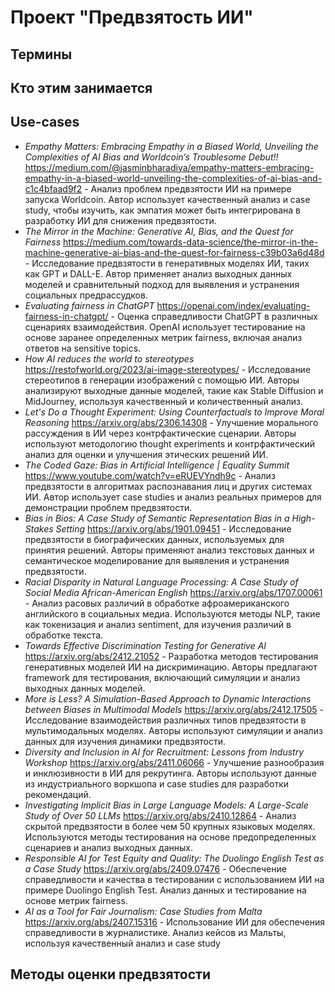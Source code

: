 # **Проект "Предвзятость ИИ"**
## Термины
## Кто этим занимается
## Use-cases
- *Empathy Matters: Embracing Empathy in a Biased World, Unveiling the Complexities of AI Bias and Worldcoin’s Troublesome Debut!!*
https://medium.com/@jasminbharadiya/empathy-matters-embracing-empathy-in-a-biased-world-unveiling-the-complexities-of-ai-bias-and-c1c4bfaad9f2 - Анализ проблем предвзятости ИИ на примере запуска Worldcoin. Автор использует качественный анализ и case study, чтобы изучить, как эмпатия может быть интегрирована в разработку ИИ для снижения предвзятости.
- *The Mirror in the Machine: Generative AI, Bias, and the Quest for Fairness*
https://medium.com/towards-data-science/the-mirror-in-the-machine-generative-ai-bias-and-the-quest-for-fairness-c39b03a6d48d - Исследование предвзятости в генеративных моделях ИИ, таких как GPT и DALL-E. Автор применяет анализ выходных данных моделей и сравнительный подход для выявления и устранения социальных предрассудков.
- *Evaluating fairness in ChatGPT*
https://openai.com/index/evaluating-fairness-in-chatgpt/ - Оценка справедливости ChatGPT в различных сценариях взаимодействия. OpenAI использует тестирование на основе заранее определенных метрик fairness, включая анализ ответов на sensitive topics.
- *How AI reduces the world to stereotypes*
https://restofworld.org/2023/ai-image-stereotypes/ - Исследование стереотипов в генерации изображений с помощью ИИ. Авторы анализируют выходные данные моделей, такие как Stable Diffusion и MidJourney, используя качественный и количественный анализ.
- *Let's Do a Thought Experiment: Using Counterfactuals to Improve Moral Reasoning*
https://arxiv.org/abs/2306.14308 - Улучшение морального рассуждения в ИИ через контрфактические сценарии. Авторы используют методологию thought experiments и контрфактический анализ для оценки и улучшения этических решений ИИ.
- *The Coded Gaze: Bias in Artificial Intelligence | Equality Summit*
https://www.youtube.com/watch?v=eRUEVYndh9c - Анализ предвзятости в алгоритмах распознавания лиц и других системах ИИ. Автор использует case studies и анализ реальных примеров для демонстрации проблем предвзятости.
- *Bias in Bios: A Case Study of Semantic Representation Bias in a High-Stakes Setting*
https://arxiv.org/abs/1901.09451 - Исследование предвзятости в биографических данных, используемых для принятия решений. Авторы применяют анализ текстовых данных и семантическое моделирование для выявления и устранения предвзятости.
- *Racial Disparity in Natural Language Processing: A Case Study of Social Media African-American English*
https://arxiv.org/abs/1707.00061 - Анализ расовых различий в обработке афроамериканского английского в социальных медиа. Используются методы NLP, такие как токенизация и анализ sentiment, для изучения различий в обработке текста.
- *Towards Effective Discrimination Testing for Generative AI*
https://arxiv.org/abs/2412.21052 - Разработка методов тестирования генеративных моделей ИИ на дискриминацию. Авторы предлагают framework для тестирования, включающий симуляции и анализ выходных данных моделей.
- *More is Less? A Simulation-Based Approach to Dynamic Interactions between Biases in Multimodal Models*
https://arxiv.org/abs/2412.17505 - Исследование взаимодействия различных типов предвзятости в мультимодальных моделях. Авторы используют симуляции и анализ данных для изучения динамики предвзятости.
- *Diversity and Inclusion in AI for Recruitment: Lessons from Industry Workshop*
https://arxiv.org/abs/2411.06066 - Улучшение разнообразия и инклюзивности в ИИ для рекрутинга. Авторы используют данные из индустриального воркшопа и case studies для разработки рекомендаций.
- *Investigating Implicit Bias in Large Language Models: A Large-Scale Study of Over 50 LLMs*
https://arxiv.org/abs/2410.12864 - Анализ скрытой предвзятости в более чем 50 крупных языковых моделях. Используются методы тестирования на основе предопределенных сценариев и анализ выходных данных.
- *Responsible AI for Test Equity and Quality: The Duolingo English Test as a Case Study*
https://arxiv.org/abs/2409.07476 - Обеспечение справедливости и качества в тестировании с использованием ИИ на примере Duolingo English Test. Анализ данных и тестирование на основе метрик fairness.
- *AI as a Tool for Fair Journalism: Case Studies from Malta*
https://arxiv.org/abs/2407.15316 - Использование ИИ для обеспечения справедливости в журналистике. Анализ кейсов из Мальты, используя качественный анализ и case study
## Методы оценки предвзятости
